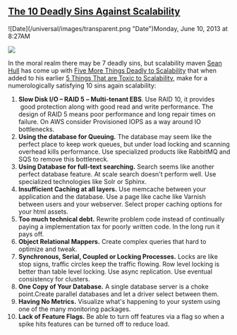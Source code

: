 ## [The 10 Deadly Sins Against Scalability](/blog/2013/6/10/the-10-deadly-sins-against-scalability.html)

<div class="journal-entry-tag journal-entry-tag-post-title"><span class="posted-on">![Date](/universal/images/transparent.png "Date")Monday, June 10, 2013 at 8:27AM</span></div>

<div class="body">

![](http://farm3.staticflickr.com/2872/8991422996_094136cbe5_n.jpg)

In the moral realm there may be 7 deadly sins, but scalability maven [Sean Hull](https://twitter.com/hullsean) has come up with [Five More Things Deadly to Scalability](http://www.iheavy.com/2013/06/05/five-more-things-deadly-to-scalability/) that when added to his earlier [5 Things That are Toxic to Scalability](http://www.iheavy.com/2011/08/26/5-things-are-toxic-to-scalability), make for a numerologically satisfying 10 sins again scalability:

1.  **Slow Disk I/O – RAID 5** **– Multi-tenant EBS**. Use RAID 10, it provides  good protection along with good read and write performance. The design of RAID 5 means poor performance and long repair times on failure. On AWS consider Provisioned IOPS as a way around IO bottlenecks.
2.  **Using the database for Queuing.** The database may seem like the perfect place to keep work queues, but under load locking and scanning overhead kills performance. Use specialized products like RabbitMQ and SQS to remove this bottleneck.
3.  **Using Database for full-text searching.** Search seems like another perfect database feature. At scale search doesn't perform well. Use specialized technologies like Solr or Sphinx.
4.  **Insufficient Caching at all layers.** Use memcache between your application and the database. Use a page like cache like Varnish between users and your webserver. Select proper caching options for your html assets.
5.  **Too much technical debt.** Rewrite problem code instead of continually paying a implementation tax for poorly written code. In the long run it pays off.
6.  **Object Relational Mappers.** Create complex queries that hard to optimize and tweak.
7.  **Synchronous, Serial, Coupled or Locking Processes.** Locks are like stop signs, traffic circles keep the traffic flowing. Row level locking is better than table level locking. Use async replication. Use eventual consistency for clusters.
8.  **One Copy of Your Database.** A single database server is a choke point.Create parallel databases and let a driver select between them.
9.  **Having No Metrics.** Visualize what's happening to your system using one of the many monitoring packages.
10.  **Lack of Feature Flags.** Be able to turn off features via a flag so when a spike hits features can be turned off to reduce load.

</div>